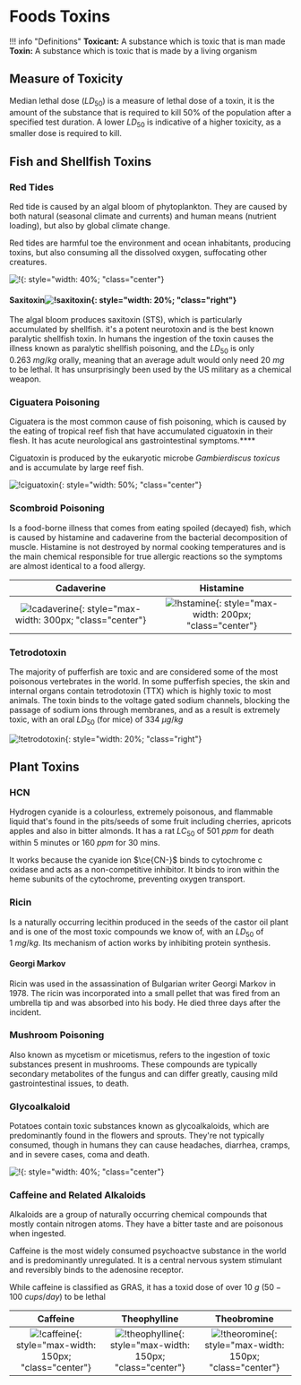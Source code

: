 # Foods Toxins

!!! info "Definitions"
	**Toxicant:** A substance which is toxic that is man made<br/>
	**Toxin:** A substance which is toxic that is made by a living organism

## Measure of Toxicity

Median lethal dose ($LD_{50}$) is a measure of lethal dose of a toxin, it is the amount of the substance that is required to kill 50% of the population after a specified test duration. A lower $LD_{50}$ is indicative of a higher toxicity, as a smaller dose is required to kill.

## Fish and Shellfish Toxins

### Red Tides

Red tide is caused by an algal bloom of phytoplankton. They are caused by both natural (seasonal climate and currents) and human means (nutrient loading), but also by global climate change.

Red tides are harmful toe the environment and ocean inhabitants, producing toxins, but also consuming all the dissolved oxygen, suffocating other creatures.

![!](https://cdn1.i-scmp.com/sites/default/files/styles/1200x800/public/2014/09/02/redtide-ew-0902-net.jpg?itok=0u86CwN1){: style="width: 40%; "class="center"}

#### Saxitoxin![!saxitoxin](saxitoxin.png){: style="width: 20%; "class="right"}

The algal bloom produces saxitoxin (STS), which is particularly accumulated by shellfish. it's a potent neurotoxin and is the best known paralytic shellfish toxin. In humans the ingestion of the toxin causes the illness known as paralytic shellfish poisoning, and the $LD_{50}$ is only $0.263\:mg/kg$ orally, meaning that an average adult would only need $20\:mg$ to be lethal. It has unsurprisingly been used by the US military as a chemical weapon.



### Ciguatera Poisoning

Ciguatera is the most common cause of fish poisoning, which is caused by the eating of tropical reef fish that have accumulated ciguatoxin in their flesh. It has acute neurological ans gastrointestinal symptoms.****

Ciguatoxin is produced by the eukaryotic microbe *Gambierdiscus toxicus* and is accumulate by large reef fish.

![!ciguatoxin](ciguatoxin.png){: style="width: 50%; "class="center"}

### Scombroid Poisoning

Is a food-borne illness that comes from eating spoiled (decayed) fish, which is caused by histamine and cadaverine from the bacterial decomposition of muscle. Histamine is not destroyed by normal cooking temperatures and is the main chemical responsible for true allergic reactions so the symptoms are almost identical to a food allergy. 

|                          Cadaverine                          |                          Histamine                           |
| :----------------------------------------------------------: | :----------------------------------------------------------: |
| ![!cadaverine](cadaverine.png){: style="max-width: 300px; "class="center"} | ![!hstamine](hstamine.png){: style="max-width: 200px; "class="center"} |



### Tetrodotoxin

The majority of pufferfish are toxic and are considered some of the most poisonous vertebrates in the world. In some pufferfish species, the skin and internal organs contain tetrodotoxin (TTX) which is highly toxic to most animals. The toxin binds to the voltage gated sodium channels, blocking the passage of sodium ions through membranes, and as a result is extremely toxic, with an oral $LD_{50}$ (for mice) of $334\:\mu g/kg$

![!tetrodotoxin](tetrodotoxin.png){: style="width: 20%; "class="right"}

## Plant Toxins

### HCN

Hydrogen cyanide is a colourless, extremely poisonous, and flammable liquid that's found in the pits/seeds of some fruit including cherries, apricots apples and also in bitter almonds. It has a rat $LC_{50}$ of $501\:ppm$ for death within 5 minutes or $160\:ppm$ for 30 mins.

It works because the cyanide ion $\ce{CN-}$ binds to cytochrome c oxidase and acts as a non-competitive inhibitor. It binds to iron within the heme subunits of the cytochrome, preventing oxygen transport.

### Ricin

Is a naturally occurring lecithin produced in the seeds of the castor oil plant and is one of the most toxic compounds we know of, with an $LD_{50}$ of $1\:mg/kg$. Its mechanism of action works by inhibiting protein synthesis.

#### Georgi Markov

Ricin was used in the assassination of Bulgarian writer Georgi Markov in 1978. The ricin was incorporated into a small pellet that was fired from an umbrella tip and was absorbed into his body. He died  three days after the incident.

### Mushroom Poisoning

Also known as mycetism or micetismus, refers to the ingestion of toxic substances present in mushrooms. These compounds are typically secondary metabolites of the fungus and can differ greatly, causing mild gastrointestinal issues, to death.

### Glycoalkaloid

Potatoes contain toxic substances known as glycoalkaloids, which are predominantly found in the flowers and sprouts. They're not typically consumed, though in humans they can cause headaches, diarrhea, cramps, and in severe cases, coma and death.



![!](https://images.theconversation.com/files/132951/original/image-20160803-12196-zpf5dn.jpg?ixlib=rb-1.1.0&q=45&auto=format&w=926&fit=clip){: style="width: 40%; "class="center"}

### Caffeine and Related Alkaloids

Alkaloids are a group of naturally occurring chemical compounds that mostly contain nitrogen atoms. They have a bitter taste and are poisonous when ingested.

Caffeine is the most widely consumed psychoactve substance in the world and is predominantly unregulated. It is a central nervous system stimulant and reversibly binds to the adenosine receptor.

While caffeine is classified as GRAS, it has a toxid dose of over $10\:g$ ($50-100\:cups/day$) to be lethal

|                           Caffeine                           |                         Theophylline                         |                         Theobromine                          |
| :----------------------------------------------------------: | :----------------------------------------------------------: | :----------------------------------------------------------: |
| ![!caffeine](caffeine.png){: style="max-width: 150px; "class="center"} | ![!theophylline](theophylline.png){: style="max-width: 150px; "class="center"} | ![!theoromine](theoromine.png){: style="max-width: 150px; "class="center"} |
